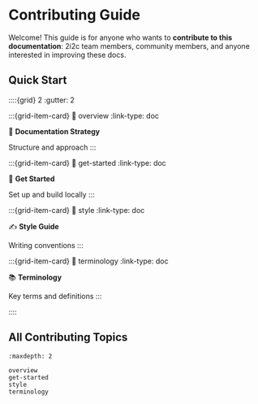 # Contributing Guide

Welcome! This guide is for anyone who wants to **contribute to this documentation**: 2i2c team members, community members, and anyone interested in improving these docs.

## Quick Start

::::{grid} 2
:gutter: 2

:::{grid-item-card}
:link: overview
:link-type: doc

📖 **Documentation Strategy**

Structure and approach
:::

:::{grid-item-card}
:link: get-started
:link-type: doc

🚀 **Get Started**

Set up and build locally
:::

:::{grid-item-card}
:link: style
:link-type: doc

✍️ **Style Guide**

Writing conventions
:::

:::{grid-item-card}
:link: terminology
:link-type: doc

📚 **Terminology**

Key terms and definitions
:::

::::

## All Contributing Topics

```{toctree}
:maxdepth: 2

overview
get-started
style
terminology
```
